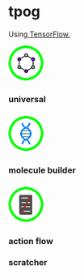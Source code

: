 # tpog
Using<a href="https://github.com/tensorflow/tensorflow"> TensorFlow.</a>

<img src= "/img/a4u_icon.png"/>
<h3> universal <h3>

<img src= "/img/mba_icon.png"/>
<h3> molecule builder <h3>

<img src= "/img/gpa_icon.png"/>
<h3> action flow <h3>

<h3>scratcher</h3>

